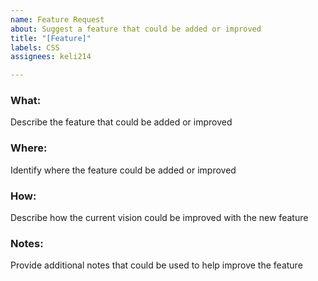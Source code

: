 ```yaml
---
name: Feature Request
about: Suggest a feature that could be added or improved
title: "[Feature]"
labels: CSS
assignees: keli214

---
```


### What: 
Describe the feature that could be added or improved
### Where: 
Identify where the feature could be added or improved 
### How: 
Describe how the current vision could be improved with the new feature 
### Notes: 
Provide additional notes that could be used to help improve the feature
